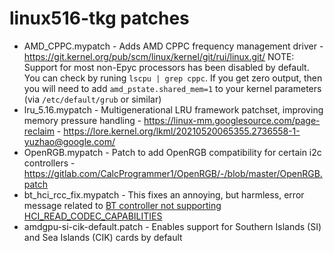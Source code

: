 # linux516-tkg patches

- AMD_CPPC.mypatch - Adds AMD CPPC frequency management driver - https://git.kernel.org/pub/scm/linux/kernel/git/rui/linux.git/ NOTE: Support for most non-Epyc processors has been disabled by default. You can check by runing `lscpu | grep cppc`. If you get zero output, then you will need to add `amd_pstate.shared_mem=1` to your kernel parameters (via `/etc/default/grub` or similar)
- lru_5.16.mypatch - Multigenerational LRU framework patchset, improving memory pressure handling - https://linux-mm.googlesource.com/page-reclaim - https://lore.kernel.org/lkml/20210520065355.2736558-1-yuzhao@google.com/
- OpenRGB.mypatch - Patch to add OpenRGB compatibility for certain i2c controllers - https://gitlab.com/CalcProgrammer1/OpenRGB/-/blob/master/OpenRGB.patch
- bt_hci_rcc_fix.mypatch - This fixes an annoying, but harmless, error message related to [BT controller not supporting HCI_READ_CODEC_CAPABILITIES](https://lore.kernel.org/all/DM8PR11MB55735DD3A1EA9132E1A71733F5499@DM8PR11MB5573.namprd11.prod.outlook.com/)
- amdgpu-si-cik-default.patch - Enables support for Southern Islands (SI) and Sea Islands (CIK) cards by default
